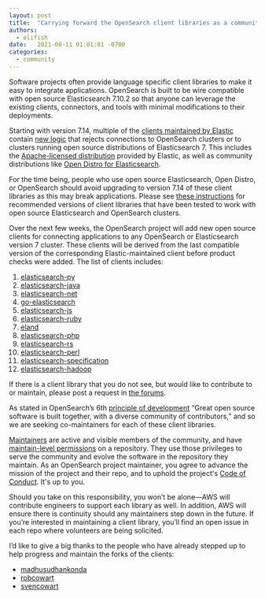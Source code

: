 ```yaml
---
layout: post
title:  "Carrying forward the OpenSearch client libraries as a community"
authors: 
  - elifish
date:   2021-08-11 01:01:01 -0700
categories: 
  - community
---
```


Software projects often provide language specific client libraries to make it easy to integrate applications. OpenSearch is built to be wire compatible with open source Elasticsearch 7.10.2 so that anyone can leverage the existing clients, connectors, and tools with minimal modifications to their deployments.

Starting with version 7.14, multiple of the [clients maintained by Elastic](https://www.elastic.co/guide/en/elasticsearch/client/index.html) contain [new logic](https://github.com/elastic/elasticsearch-py/pull/1623) that rejects connections to OpenSearch clusters or to clusters running open source distributions of Elasticsearch 7. This includes the [Apache-licensed distribution](https://www.elastic.co/downloads/past-releases/elasticsearch-oss-7-10-2) provided by Elastic, as well as community distributions like [Open Distro for Elasticsearch](https://opendistro.github.io/for-elasticsearch/).

For the time being, people who use open source Elasticsearch, Open Distro, or OpenSearch should avoid upgrading to version 7.14 of these client libraries as this may break applications. Please see [these instructions](https://opensearch.org/docs/clients/index/) for recommended versions of client libraries that have been tested to work with open source Elasticsearch and OpenSearch clusters.

Over the next few weeks, the OpenSearch project will add new open source clients for connecting applications to any OpenSearch or Elasticsearch version 7 cluster. These clients will be derived from the last compatible version of the corresponding Elastic-maintained client before product checks were added. The list of clients includes:

  1. [elasticsearch-py](https://github.com/elastic/elasticsearch-py)
  2. [elasticsearch-java](https://github.com/elastic/elasticsearch-java)
  3. [elasticsearch-net](https://github.com/elastic/elasticsearch-net)
  4. [go-elasticsearch](https://github.com/elastic/go-elasticsearch)
  5. [elasticsearch-js](https://github.com/elastic/elasticsearch-js) 
  6. [elasticsearch-ruby](https://github.com/elastic/elasticsearch-ruby) 
  7. [eland](https://github.com/elastic/eland) 
  8. [elasticsearch-php](https://github.com/elastic/elasticsearch-php) 
  9. [elasticsearch-rs](https://github.com/elastic/elasticsearch-rs) 
  10. [elasticsearch-perl](https://github.com/elastic/elasticsearch-perl) 
  11. [elasticsearch-specification](https://github.com/elastic/elasticsearch-specification) 
  12. [elasticsearch-hadoop](https://github.com/elastic/elasticsearch-hadoop)

If there is a client library that you do not see, but would like to contribute to or maintain, please post a request in [the forums](https://discuss.opendistrocommunity.dev/c/clients/60).
 
As stated in OpenSearch’s 6th [principle of development](https://opensearch.org/#principles) “Great open source software is built together, with a diverse community of contributors,” and so we are seeking co-maintainers for each of these client libraries. 

[Maintainers](https://github.com/opensearch-project/.github/blob/main/MAINTAINERS.md#maintainer-responsibilities) are active and visible members of the community, and have [maintain-level permissions](https://docs.github.com/en/organizations/managing-access-to-your-organizations-repositories/repository-permission-levels-for-an-organization) on a repository. They use those privileges to serve the community and evolve the software in the repository they maintain. As an OpenSearch project maintainer, you agree to advance the mission of the project and their repo, and to uphold the project's [Code of Conduct](https://opensearch.org/codeofconduct.html). It's up to you.

Should you take on this responsibility, you won’t be alone—AWS will contribute engineers to support each library as well. In addition, AWS will ensure there is continuity should any maintainers step down in the future. If you’re interested in maintaining a client library, you’ll find an open issue in each repo where volunteers are being solicited. 

I’d like to give a big thanks to the people who have already stepped up to help progress and maintain the forks of the clients:

* [madhusudhankonda](https://github.com/madhusudhankonda)
* [robcowart](https://github.com/robcowart)
* [svencowart](https://github.com/svencowart)
